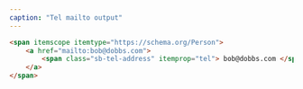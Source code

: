 ```yaml
---
caption: "Tel mailto output"
---
```


<!-- markdownlint-disable MD041 -->
<!-- dprint-ignore -->

```html
<span itemscope itemtype="https://schema.org/Person">
	<a href="mailto:bob@dobbs.com">
		<span class="sb-tel-address" itemprop="tel"> bob@dobbs.com </span>
	</a>
</span>
```
